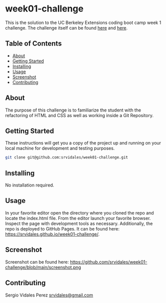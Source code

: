 # week01-challenge
This is the solution to the UC Berkeley Extensions coding boot camp week 1 challenge.
The challenge itself can be found [here](https://courses.bootcampspot.com/courses/3826/assignments/57093?module_item_id=1004946) and [here](https://git.bootcampcontent.com/University-of-California---Berkeley/UCB-VIRT-FSF-PT-06-2023-U-LOLC/-/tree/main/01-HTML-Git-CSS/02-Challenge).

## Table of Contents

- [About](#about)
- [Getting Started](#getting-started)
- [Installing](#installing)
- [Usage](#usage)
- [Screenshot](#screenshot)
- [Contributing](#contributing)

## About
The purpose of this challenge is to familiarize the student with the refactoring of HTML and CSS as well as working inside a Git Repository.

## Getting Started
These instructions will get you a copy of the project up and running on your local machine for development and testing purposes.
```bash
git clone git@github.com:srvidales/week01-challenge.git
```

## Installing
No installation required.

## Usage
In your favorite editor open the directory where you cloned the repo and locate the index.html file. From the editor launch your favorite browser.
Inspect the page with development tools as necessary.
Additionally, the repo is deployed to GitHub Pages.
It can be found here: https://srvidales.github.io/week01-challenge/.

## Screenshot
Screenshot can be found here: https://github.com/srvidales/week01-challenge/blob/main/screenshot.png

## Contributing
Sergio Vidales Perez <srvidales@gmail.com>